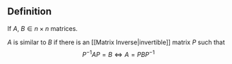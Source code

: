 ## Definition
If $A,\:B\in n\times n$ matrices.

$A$ is similar to $B$ if there is an [[Matrix Inverse|invertible]] matrix $P$ such that $$P^{-1}AP=B\Leftrightarrow A=PBP^{-1}$$